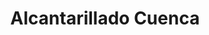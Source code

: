 ---
id: 'service-18'

title: 'Alcantarillado Cuenca'

titleMeta: "Obras de Alcantarillado en Cuenca 【91 577 18 49】"

title2: 'Obras Alcantarillado en Cuenca'

lugar: 'Cuenca'

mediumImage: 'alcantarilados-cuenca-lg.jpg'

largeImage: 'alcantarillados-cuenca-md.jpg'

detailBreadcrumbSubTitle: 'Single Service'

metaContent: "✅Poceros en Cuenca. 🔝 Empresa de pocería en Cuenca. 📢 Los mejores precios de la provincia. Saneamientos pluviales y fecales. ☎️​ 676 679 954"

detailBreadcrumbDesc: 'Empresa de Alcantarillado en Cuenca con los mejores precios'

detailSubTitle: 'Empresa de Obras de Alcantarillado en Cuenca con los mejores precios. Llámanos y compruébalo'


parrafo: "Los mejores precios en Obras de Alcantarillado en Cuenca, mejoramos tu presupuesto. Llámanos y compruébalo."

pregunta: '¿Quieres acondicionar las tuberías fecales o pluviales y no sabes a quién llamar? '

descripcion: 'Llevamos a cabo toda clase de Obras de Alcantarillado en Cuenca y alrededores, ofreciéndote un equipo profesional equipado con la mejor tecnología. '

descripcion1: "Nuestros poceros son los más cualificados del sector por lo que podemos presumir de ofrecerte un servicio de calidad. Esto se traduce en llevar a cabo servicios de desatascos de forma rápida y sencilla, con un presupuesto de lo más ajustado. Si necesitas de alguna obra de alcantarillado, cambio de tuberías,o solucionar cualquier problema de aguas fecales no dudes en contactar con nosotros a través del teléfono o el email "

detailDesc: 'El principal objetivo que perseguimos en Grupal es llevar a cabo trabajos de pocería en Cuenca y alrededores al mejor precio. Además de ser los más económicos del sector, somos capaces de proporcionarte el mejor servicio para que tus tuberías no supongan un problema en tu día a día.'

pregunta2: '¿Necesitas realizar trabajos de pocería en Cuenca fiables y competentes? '

descripcion2: "Si quieres contactar con nosotros, puedes hacerlo a través de WhatsApp con lo que podremos darte una asistencia mucho más personalizada."

pregunta4: "¿Buscas una empresa de Obras de Alcantarillado en Cuenca?"

option1: "Nuestros poceros en se dedican a una gran cantidad de funciones. En primer lugar, somos expertos en la creación de pozos. Si necesitas que llevemos a cabo una perforación o construcción de estos, te prepararemos un pozo con todo lo necesario para que puedas sacar partido del mismo, como es la creación de tuberías y alcantarillado necesario para su buen funcionamiento. En este alcantarillado se desviarán los depósitos y desechos de este."

option2: "Por otro lado, como es evidente, además de construirlos nos encargamos del buen estado y mantenimiento del mismo. De esta forma, si tienes que limpiar tu pozo o las tuberías y desagües de tu negocio o vivienda, llevamos a cabo toda clase de desatascos y desatranques para que el agua vuelva a correr con normalidad y tu pozo funcione a de nuevo a las mil maravillas.."

option3: "Si piensas en un pocero, es probable que te vengan a la mente imágenes de zanjas y excavaciones. Nuestros poceros en Cuenca han logrado que esas imágenes formen parte del pasado y para ello cuentan con la más moderna tecnología con la que podemos llevar a cabo acciones que hace unos años eran inimaginables."

option4: "Gracias a nuestros avances tecnológicos podemos obtener agua del subsuelo con total facilidad, por lo que te podemos fabricar un pozo si así lo necesitas. Sin embargo, muchos de nuestros clientes lo que necesitan es que llevemos a cabo servicios de reparación y mantenimiento de sus tuberías. Emplear las más modernas técnicas del sector en este aspecto nos permite llevar a cabo estas tareas de reparación de la forma menos invasiva posible. Para hacerte una idea, somos capaces de reparar una tubería desde dentro, aprovechando el agujero que ha provocado su rotura."

option5: "Trabajamos con todo tipo de empresas y particulares, desde las obras más pequeñas hasta las más grandes."



contenido: '
<ul>
<li>✅ COMUNIDADES DE PROPIETARIOS</li>
<li>✅ COMUNIDADES DE VECINOS</li>
<li>✅ ARQUITECTOS</li>
<li>✅ ADMINISTRADORES DE FINCAS</li>
<li>✅ MANTENIMIENTO DE EMPRESAS</li>
<li>✅ PROPIETARIOS DE CHALETS Y PISOS</li>
<li>✅ AYUNTAMIENTOS</li>
<li>✅ EMPRESAS CONSTRUCTORAS</li>
<li>✅ ASEGURADORAS</li>
<li>✅ COLEGIOS</li>
<li>✅ AUTÓNOMOS</li>
</ul>
<br/>

<p>Contamos con ofertas especiales en todos nuestros servicios destinados a Empresas y Administradores de Fincas. <br/>
<a class="link" href="https://grupalsl.es/contacto">Contacta con nosotros </a>y pídenos toda la información que necesites.</p>
'

isFeatured: true
---